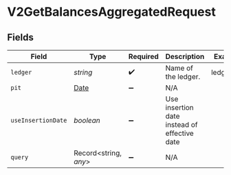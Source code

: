 # V2GetBalancesAggregatedRequest


## Fields

| Field                                                                                         | Type                                                                                          | Required                                                                                      | Description                                                                                   | Example                                                                                       |
| --------------------------------------------------------------------------------------------- | --------------------------------------------------------------------------------------------- | --------------------------------------------------------------------------------------------- | --------------------------------------------------------------------------------------------- | --------------------------------------------------------------------------------------------- |
| `ledger`                                                                                      | *string*                                                                                      | :heavy_check_mark:                                                                            | Name of the ledger.                                                                           | ledger001                                                                                     |
| `pit`                                                                                         | [Date](https://developer.mozilla.org/en-US/docs/Web/JavaScript/Reference/Global_Objects/Date) | :heavy_minus_sign:                                                                            | N/A                                                                                           |                                                                                               |
| `useInsertionDate`                                                                            | *boolean*                                                                                     | :heavy_minus_sign:                                                                            | Use insertion date instead of effective date                                                  |                                                                                               |
| `query`                                                                                       | Record<string, *any*>                                                                         | :heavy_minus_sign:                                                                            | N/A                                                                                           |                                                                                               |